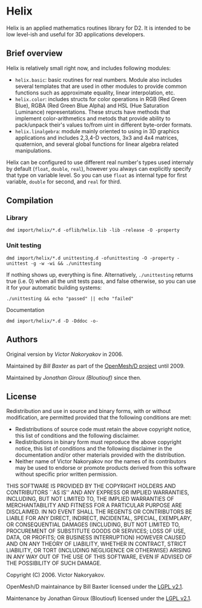 Helix
=====

Helix is an applied mathematics routines library for D2. It is intended to be low level-ish and useful for 3D applications developers.

Brief overview
--------------

Helix is relatively small right now, and includes following modules:

* `helix.basic`: basic routines for real numbers. Module also includes several templates that are used in other modules to provide common functions such as approximate equality, linear interpolation, etc.
* `helix.color`: includes structs for color operations in RGB (Red Green Blue), RGBA (Red Green Blue Alpha) and HSL (Hue Saturation Luminance) representations. These structs have methods that implement color-arithmetics and metods that provide ability to pack/unpack their's values to/from uint in different byte-order formats.
* `helix.linalgebra`: module mainly oriented to using in 3D graphics applications and includes 2,3,4-D vectors, 3x3 and 4x4 matrices, quaternion, and several global functions for linear algebra related manipulations.

Helix can be configured to use different real number's types used internaly by default (`float`, `double`, `real`), however you always can explicitly specify that type on variable level. So you can use `float` as internal type for first variable, `double` for second, and `real` for third.

Compilation
-----------

### Library

	dmd import/helix/*.d -oflib/helix.lib -lib -release -O -property

### Unit testing

	dmd import/helix/*.d unittesting.d -ofunittesting -O -property -unittest -g -w -wi && ./unittesting

If nothing shows up, everything is fine. Alternatively, `./unittesting` returns true (i.e. 0) when all the unit tests pass, and false otherwise, so you can use it for your automatic building systems:

	./unittesting && echo "passed" || echo "failed"

Documentation

	dmd import/helix/*.d -D -Dddoc -o-

Authors
-------

Original version by *Victor Nakoryakov* in 2006.

Maintained by *Bill Baxter* as part of the [OpenMesh/D project](http://www.dsource.org/projects/openmeshd) until 2009.

Maintained by *Jonathan Giroux (Bloutiouf)* since then.

License
-------

Redistribution and use in source and binary forms, with or without
modification, are permitted provided that the following conditions
are met:

* Redistributions of source code must retain the above copyright
notice, this list of conditions and the following disclaimer.
* Redistributions in binary form must reproduce the above
copyright notice, this list of conditions and the following
disclaimer in the documentation and/or other materials provided
with the distribution.
* Neither name of Victor Nakoryakov nor the names of
its contributors may be used to endorse or promote products
derived from this software without specific prior written
permission.

THIS SOFTWARE IS PROVIDED BY THE COPYRIGHT HOLDERS AND CONTRIBUTORS
``AS IS'' AND ANY EXPRESS OR IMPLIED WARRANTIES, INCLUDING, BUT NOT
LIMITED TO, THE IMPLIED WARRANTIES OF MERCHANTABILITY AND FITNESS
FOR A PARTICULAR PURPOSE ARE DISCLAIMED. IN NO EVENT SHALL THE
REGENTS OR CONTRIBUTORS BE LIABLE FOR ANY DIRECT, INDIRECT,
INCIDENTAL, SPECIAL, EXEMPLARY, OR CONSEQUENTIAL DAMAGES
(INCLUDING, BUT NOT LIMITED TO, PROCUREMENT OF SUBSTITUTE GOODS OR
SERVICES; LOSS OF USE, DATA, OR PROFITS; OR BUSINESS INTERRUPTION)
HOWEVER CAUSED AND ON ANY THEORY OF LIABILITY, WHETHER IN CONTRACT,
STRICT LIABILITY, OR TORT (INCLUDING NEGLIGENCE OR OTHERWISE)
ARISING IN ANY WAY OUT OF THE USE OF THIS SOFTWARE, EVEN IF ADVISED
OF THE POSSIBILITY OF SUCH DAMAGE.

Copyright (C) 2006. Victor Nakoryakov.

OpenMesh/D maintainance by Bill Baxter licensed under the [LGPL v2.1](http://www.gnu.org/licenses/lgpl-2.1.html).

Maintenance by Jonathan Giroux (Bloutiouf) licensed under the [LGPL v2.1](http://www.gnu.org/licenses/lgpl-2.1.html).